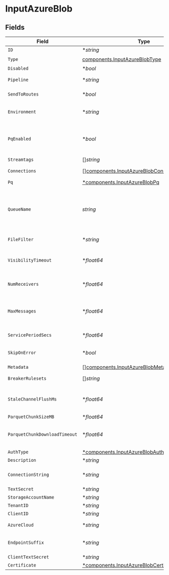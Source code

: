 # InputAzureBlob


## Fields

| Field                                                                                                                                                                                                                                                                                                | Type                                                                                                                                                                                                                                                                                                 | Required                                                                                                                                                                                                                                                                                             | Description                                                                                                                                                                                                                                                                                          |
| ---------------------------------------------------------------------------------------------------------------------------------------------------------------------------------------------------------------------------------------------------------------------------------------------------- | ---------------------------------------------------------------------------------------------------------------------------------------------------------------------------------------------------------------------------------------------------------------------------------------------------- | ---------------------------------------------------------------------------------------------------------------------------------------------------------------------------------------------------------------------------------------------------------------------------------------------------- | ---------------------------------------------------------------------------------------------------------------------------------------------------------------------------------------------------------------------------------------------------------------------------------------------------- |
| `ID`                                                                                                                                                                                                                                                                                                 | **string*                                                                                                                                                                                                                                                                                            | :heavy_minus_sign:                                                                                                                                                                                                                                                                                   | Unique ID for this input                                                                                                                                                                                                                                                                             |
| `Type`                                                                                                                                                                                                                                                                                               | [components.InputAzureBlobType](../../models/components/inputazureblobtype.md)                                                                                                                                                                                                                       | :heavy_check_mark:                                                                                                                                                                                                                                                                                   | N/A                                                                                                                                                                                                                                                                                                  |
| `Disabled`                                                                                                                                                                                                                                                                                           | **bool*                                                                                                                                                                                                                                                                                              | :heavy_minus_sign:                                                                                                                                                                                                                                                                                   | N/A                                                                                                                                                                                                                                                                                                  |
| `Pipeline`                                                                                                                                                                                                                                                                                           | **string*                                                                                                                                                                                                                                                                                            | :heavy_minus_sign:                                                                                                                                                                                                                                                                                   | Pipeline to process data from this Source before sending it through the Routes                                                                                                                                                                                                                       |
| `SendToRoutes`                                                                                                                                                                                                                                                                                       | **bool*                                                                                                                                                                                                                                                                                              | :heavy_minus_sign:                                                                                                                                                                                                                                                                                   | Select whether to send data to Routes, or directly to Destinations.                                                                                                                                                                                                                                  |
| `Environment`                                                                                                                                                                                                                                                                                        | **string*                                                                                                                                                                                                                                                                                            | :heavy_minus_sign:                                                                                                                                                                                                                                                                                   | Optionally, enable this config only on a specified Git branch. If empty, will be enabled everywhere.                                                                                                                                                                                                 |
| `PqEnabled`                                                                                                                                                                                                                                                                                          | **bool*                                                                                                                                                                                                                                                                                              | :heavy_minus_sign:                                                                                                                                                                                                                                                                                   | Use a disk queue to minimize data loss when connected services block. See [Cribl Docs](https://docs.cribl.io/stream/persistent-queues) for PQ defaults (Cribl-managed Cloud Workers) and configuration options (on-prem and hybrid Workers).                                                         |
| `Streamtags`                                                                                                                                                                                                                                                                                         | []*string*                                                                                                                                                                                                                                                                                           | :heavy_minus_sign:                                                                                                                                                                                                                                                                                   | Tags for filtering and grouping in @{product}                                                                                                                                                                                                                                                        |
| `Connections`                                                                                                                                                                                                                                                                                        | [][components.InputAzureBlobConnection](../../models/components/inputazureblobconnection.md)                                                                                                                                                                                                         | :heavy_minus_sign:                                                                                                                                                                                                                                                                                   | Direct connections to Destinations, and optionally via a Pipeline or a Pack                                                                                                                                                                                                                          |
| `Pq`                                                                                                                                                                                                                                                                                                 | [*components.InputAzureBlobPq](../../models/components/inputazureblobpq.md)                                                                                                                                                                                                                          | :heavy_minus_sign:                                                                                                                                                                                                                                                                                   | N/A                                                                                                                                                                                                                                                                                                  |
| `QueueName`                                                                                                                                                                                                                                                                                          | *string*                                                                                                                                                                                                                                                                                             | :heavy_check_mark:                                                                                                                                                                                                                                                                                   | The storage account queue name blob notifications will be read from. Value must be a JavaScript expression (which can evaluate to a constant value), enclosed in quotes or backticks. Can be evaluated only at initialization time. Example referencing a Global Variable: `myQueue-${C.vars.myVar}` |
| `FileFilter`                                                                                                                                                                                                                                                                                         | **string*                                                                                                                                                                                                                                                                                            | :heavy_minus_sign:                                                                                                                                                                                                                                                                                   | Regex matching file names to download and process. Defaults to: .*                                                                                                                                                                                                                                   |
| `VisibilityTimeout`                                                                                                                                                                                                                                                                                  | **float64*                                                                                                                                                                                                                                                                                           | :heavy_minus_sign:                                                                                                                                                                                                                                                                                   | The duration (in seconds) that the received messages are hidden from subsequent retrieve requests after being retrieved by a ReceiveMessage request.                                                                                                                                                 |
| `NumReceivers`                                                                                                                                                                                                                                                                                       | **float64*                                                                                                                                                                                                                                                                                           | :heavy_minus_sign:                                                                                                                                                                                                                                                                                   | How many receiver processes to run. The higher the number, the better the throughput - at the expense of CPU overhead.                                                                                                                                                                               |
| `MaxMessages`                                                                                                                                                                                                                                                                                        | **float64*                                                                                                                                                                                                                                                                                           | :heavy_minus_sign:                                                                                                                                                                                                                                                                                   | The maximum number of messages to return in a poll request. Azure storage queues never returns more messages than this value (however, fewer messages might be returned). Valid values: 1 to 32.                                                                                                     |
| `ServicePeriodSecs`                                                                                                                                                                                                                                                                                  | **float64*                                                                                                                                                                                                                                                                                           | :heavy_minus_sign:                                                                                                                                                                                                                                                                                   | The duration (in seconds) which pollers should be validated and restarted if exited                                                                                                                                                                                                                  |
| `SkipOnError`                                                                                                                                                                                                                                                                                        | **bool*                                                                                                                                                                                                                                                                                              | :heavy_minus_sign:                                                                                                                                                                                                                                                                                   | Skip files that trigger a processing error. Disabled by default, which allows retries after processing errors.                                                                                                                                                                                       |
| `Metadata`                                                                                                                                                                                                                                                                                           | [][components.InputAzureBlobMetadatum](../../models/components/inputazureblobmetadatum.md)                                                                                                                                                                                                           | :heavy_minus_sign:                                                                                                                                                                                                                                                                                   | Fields to add to events from this input                                                                                                                                                                                                                                                              |
| `BreakerRulesets`                                                                                                                                                                                                                                                                                    | []*string*                                                                                                                                                                                                                                                                                           | :heavy_minus_sign:                                                                                                                                                                                                                                                                                   | A list of event-breaking rulesets that will be applied, in order, to the input data stream                                                                                                                                                                                                           |
| `StaleChannelFlushMs`                                                                                                                                                                                                                                                                                | **float64*                                                                                                                                                                                                                                                                                           | :heavy_minus_sign:                                                                                                                                                                                                                                                                                   | How long (in milliseconds) the Event Breaker will wait for new data to be sent to a specific channel before flushing the data stream out, as is, to the Pipelines                                                                                                                                    |
| `ParquetChunkSizeMB`                                                                                                                                                                                                                                                                                 | **float64*                                                                                                                                                                                                                                                                                           | :heavy_minus_sign:                                                                                                                                                                                                                                                                                   | Maximum file size for each Parquet chunk                                                                                                                                                                                                                                                             |
| `ParquetChunkDownloadTimeout`                                                                                                                                                                                                                                                                        | **float64*                                                                                                                                                                                                                                                                                           | :heavy_minus_sign:                                                                                                                                                                                                                                                                                   | The maximum time allowed for downloading a Parquet chunk. Processing will stop if a chunk cannot be downloaded within the time specified.                                                                                                                                                            |
| `AuthType`                                                                                                                                                                                                                                                                                           | [*components.InputAzureBlobAuthenticationMethod](../../models/components/inputazureblobauthenticationmethod.md)                                                                                                                                                                                      | :heavy_minus_sign:                                                                                                                                                                                                                                                                                   | N/A                                                                                                                                                                                                                                                                                                  |
| `Description`                                                                                                                                                                                                                                                                                        | **string*                                                                                                                                                                                                                                                                                            | :heavy_minus_sign:                                                                                                                                                                                                                                                                                   | N/A                                                                                                                                                                                                                                                                                                  |
| `ConnectionString`                                                                                                                                                                                                                                                                                   | **string*                                                                                                                                                                                                                                                                                            | :heavy_minus_sign:                                                                                                                                                                                                                                                                                   | Enter your Azure Storage account connection string. If left blank, Stream will fall back to env.AZURE_STORAGE_CONNECTION_STRING.                                                                                                                                                                     |
| `TextSecret`                                                                                                                                                                                                                                                                                         | **string*                                                                                                                                                                                                                                                                                            | :heavy_minus_sign:                                                                                                                                                                                                                                                                                   | Select or create a stored text secret                                                                                                                                                                                                                                                                |
| `StorageAccountName`                                                                                                                                                                                                                                                                                 | **string*                                                                                                                                                                                                                                                                                            | :heavy_minus_sign:                                                                                                                                                                                                                                                                                   | The name of your Azure storage account                                                                                                                                                                                                                                                               |
| `TenantID`                                                                                                                                                                                                                                                                                           | **string*                                                                                                                                                                                                                                                                                            | :heavy_minus_sign:                                                                                                                                                                                                                                                                                   | The service principal's tenant ID                                                                                                                                                                                                                                                                    |
| `ClientID`                                                                                                                                                                                                                                                                                           | **string*                                                                                                                                                                                                                                                                                            | :heavy_minus_sign:                                                                                                                                                                                                                                                                                   | The service principal's client ID                                                                                                                                                                                                                                                                    |
| `AzureCloud`                                                                                                                                                                                                                                                                                         | **string*                                                                                                                                                                                                                                                                                            | :heavy_minus_sign:                                                                                                                                                                                                                                                                                   | The Azure cloud to use. Defaults to Azure Public Cloud.                                                                                                                                                                                                                                              |
| `EndpointSuffix`                                                                                                                                                                                                                                                                                     | **string*                                                                                                                                                                                                                                                                                            | :heavy_minus_sign:                                                                                                                                                                                                                                                                                   | Endpoint suffix for the service URL. Takes precedence over the Azure Cloud setting. Defaults to core.windows.net.                                                                                                                                                                                    |
| `ClientTextSecret`                                                                                                                                                                                                                                                                                   | **string*                                                                                                                                                                                                                                                                                            | :heavy_minus_sign:                                                                                                                                                                                                                                                                                   | Select or create a stored text secret                                                                                                                                                                                                                                                                |
| `Certificate`                                                                                                                                                                                                                                                                                        | [*components.InputAzureBlobCertificate](../../models/components/inputazureblobcertificate.md)                                                                                                                                                                                                        | :heavy_minus_sign:                                                                                                                                                                                                                                                                                   | N/A                                                                                                                                                                                                                                                                                                  |